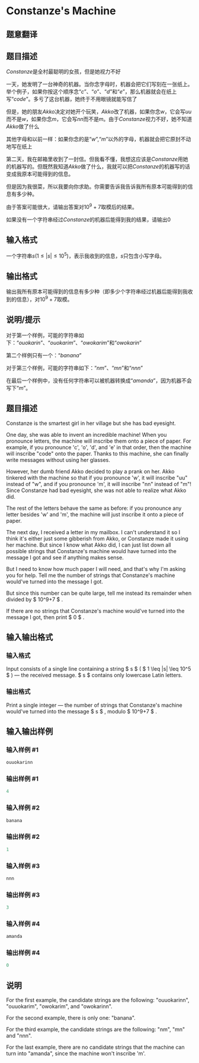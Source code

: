 # Constanze&#039;s Machine

## 题意翻译

## 题目描述

$Constanze$是全村最聪明的女孩，但是她视力不好

一天，她发明了一台神奇的机器。当你念字母时，机器会把它们写刻在一张纸上。举个例子，如果你按这个顺序念“$c$”、“$o$”、“$d$”和“$e$”，那么机器就会在纸上写“$code$”。多亏了这台机器，她终于不用眼镜就能写信了

但是，她的朋友$Akko$决定对她开个玩笑，$Akko$改了机器，如果你念$w$，它会写$uu$而不是$w$，如果你念$m$，它会写$nn$而不是$m$。由于$Constanze$视力不好，她不知道$Akko$做了什么

其他字母和以前一样：如果你念的是“$w$”,“$m$”以外的字母，机器就会把它原封不动地写在纸上

第二天，我在邮箱里收到了一封信。但我看不懂，我想这应该是$Constanze$用她的机器写的。但既然我知道$Akko$做了什么，我就可以把$Constanze$的机器写的话变成我原本可能得到的信息。

但是因为我很菜，所以我要向你求助。你需要告诉我告诉我所有原本可能得到的信息有多少种。

由于答案可能很大，请输出答案对$10^9+7$取模后的结果。

如果没有一个字符串经过$Constanze$的机器后能得到我的结果，请输出$0$

## 输入格式

一个字符串$s(1\le\left|s\right|\le10^5)$，表示我收到的信息，$s$只包含小写字母。

## 输出格式

输出我所有原本可能得到的信息有多少种（即多少个字符串经过机器后能得到我收到的信息），对$10^9+7$取模。

## 说明/提示

对于第一个样例，可能的字符串如下：“$ouokarin$”、“$ouokarim$”、“$owokarim$”和“$owokarin$”

第二个样例只有一个：“$banana$”

对于第三个样例，可能的字符串如下：“$nm$”、“$mn$”和“$nnn$”

在最后一个样例中，没有任何字符串可以被机器转换成“$amanda$”，因为机器不会写下“$m$”。

## 题目描述

Constanze is the smartest girl in her village but she has bad eyesight.

One day, she was able to invent an incredible machine! When you pronounce letters, the machine will inscribe them onto a piece of paper. For example, if you pronounce 'c', 'o', 'd', and 'e' in that order, then the machine will inscribe "code" onto the paper. Thanks to this machine, she can finally write messages without using her glasses.

However, her dumb friend Akko decided to play a prank on her. Akko tinkered with the machine so that if you pronounce 'w', it will inscribe "uu" instead of "w", and if you pronounce 'm', it will inscribe "nn" instead of "m"! Since Constanze had bad eyesight, she was not able to realize what Akko did.

The rest of the letters behave the same as before: if you pronounce any letter besides 'w' and 'm', the machine will just inscribe it onto a piece of paper.

The next day, I received a letter in my mailbox. I can't understand it so I think it's either just some gibberish from Akko, or Constanze made it using her machine. But since I know what Akko did, I can just list down all possible strings that Constanze's machine would have turned into the message I got and see if anything makes sense.

But I need to know how much paper I will need, and that's why I'm asking you for help. Tell me the number of strings that Constanze's machine would've turned into the message I got.

But since this number can be quite large, tell me instead its remainder when divided by $ 10^9+7 $ .

If there are no strings that Constanze's machine would've turned into the message I got, then print $ 0 $ .

## 输入输出格式

### 输入格式

Input consists of a single line containing a string $ s $ ( $ 1 \leq |s| \leq 10^5 $ ) — the received message. $ s $ contains only lowercase Latin letters.

### 输出格式

Print a single integer — the number of strings that Constanze's machine would've turned into the message $ s $ , modulo $ 10^9+7 $ .

## 输入输出样例

### 输入样例 #1

```cpp
ouuokarinn

```
### 输出样例 #1

```cpp
4

```
### 输入样例 #2

```cpp
banana

```
### 输出样例 #2

```cpp
1

```
### 输入样例 #3

```cpp
nnn

```
### 输出样例 #3

```cpp
3

```
### 输入样例 #4

```cpp
amanda

```
### 输出样例 #4

```cpp
0

```
## 说明

For the first example, the candidate strings are the following: "ouuokarinn", "ouuokarim", "owokarim", and "owokarinn".

For the second example, there is only one: "banana".

For the third example, the candidate strings are the following: "nm", "mn" and "nnn".

For the last example, there are no candidate strings that the machine can turn into "amanda", since the machine won't inscribe 'm'.

